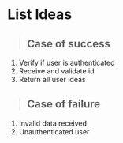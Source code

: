 # List Ideas

> ## Case of success
1. Verify if user is authenticated
2. Receive and validate id
3. Return all user ideas

> ## Case of failure
1. Invalid data received
2. Unauthenticated user
